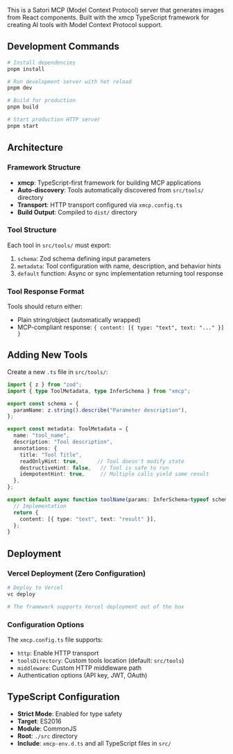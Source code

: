 This is a Satori MCP (Model Context Protocol) server that generates images from React components. Built with the xmcp TypeScript framework for creating AI tools with Model Context Protocol support.

## Development Commands

```bash
# Install dependencies
pnpm install

# Run development server with hot reload
pnpm dev

# Build for production
pnpm build

# Start production HTTP server
pnpm start
```

## Architecture

### Framework Structure
- **xmcp**: TypeScript-first framework for building MCP applications
- **Auto-discovery**: Tools automatically discovered from `src/tools/` directory
- **Transport**: HTTP transport configured via `xmcp.config.ts`
- **Build Output**: Compiled to `dist/` directory

### Tool Structure
Each tool in `src/tools/` must export:
1. `schema`: Zod schema defining input parameters
2. `metadata`: Tool configuration with name, description, and behavior hints
3. `default` function: Async or sync implementation returning tool response

### Tool Response Format
Tools should return either:
- Plain string/object (automatically wrapped)
- MCP-compliant response: `{ content: [{ type: "text", text: "..." }] }`

## Adding New Tools

Create a new `.ts` file in `src/tools/`:

```typescript
import { z } from "zod";
import { type ToolMetadata, type InferSchema } from "xmcp";

export const schema = {
  paramName: z.string().describe("Parameter description"),
};

export const metadata: ToolMetadata = {
  name: "tool_name",
  description: "Tool description",
  annotations: {
    title: "Tool Title",
    readOnlyHint: true,      // Tool doesn't modify state
    destructiveHint: false,   // Tool is safe to run
    idempotentHint: true,     // Multiple calls yield same result
  },
};

export default async function toolName(params: InferSchema<typeof schema>) {
  // Implementation
  return {
    content: [{ type: "text", text: "result" }],
  };
}
```

## Deployment

### Vercel Deployment (Zero Configuration)
```bash
# Deploy to Vercel
vc deploy

# The framework supports Vercel deployment out of the box
```

### Configuration Options
The `xmcp.config.ts` file supports:
- `http`: Enable HTTP transport
- `toolsDirectory`: Custom tools location (default: `src/tools`)
- `middleware`: Custom HTTP middleware path
- Authentication options (API key, JWT, OAuth)

## TypeScript Configuration

- **Strict Mode**: Enabled for type safety
- **Target**: ES2016
- **Module**: CommonJS
- **Root**: `./src` directory
- **Include**: `xmcp-env.d.ts` and all TypeScript files in `src/`
